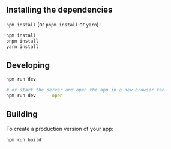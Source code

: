 ## Installing the dependencies

`npm install` (or `pnpm install` or `yarn`) :

```bash
npm install
pnpm install
yarn install
```

## Developing

```bash
npm run dev

# or start the server and open the app in a new browser tab
npm run dev -- --open
```

## Building

To create a production version of your app:

```bash
npm run build
```
